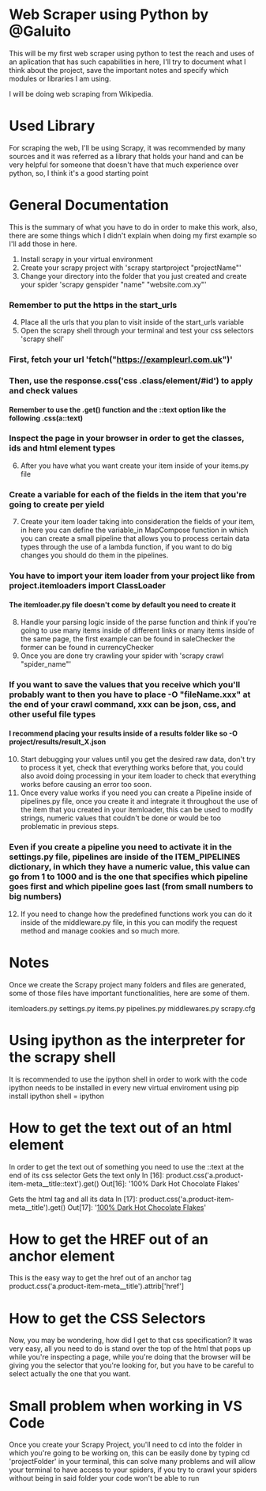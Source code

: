 # Web Scraper using Python by @Galuito
This will be my first web scraper using python to test the reach and uses of an aplication that has such capabilities in here, I'll try to document what I think about the project, save the important notes and specify which modules or libraries I am using.

I will be doing web scraping from Wikipedia.

# Used Library
For scraping the web, I'll be using Scrapy, it was recommended by many sources and it was referred as a library that holds your hand and can be very helpful for someone that doesn't have that much experience over python, so, I think it's a good starting point

# General Documentation
This is the summary of what you have to do in order to make this work, also, there are some things which I didn't explain when doing my first example so I'll add those in here.
1. Install scrapy in your virtual environment
2. Create your scrapy project with 'scrapy startproject "projectName"'
3. Change your directory into the folder that you just created and create your spider 'scrapy genspider "name" "website.com.xy"'
### Remember to put the https in the start_urls
4. Place all the urls that you plan to visit inside of the start_urls variable
5. Open the scrapy shell through your terminal and test your css selectors 'scrapy shell'
### First, fetch your url 'fetch("https://exampleurl.com.uk")'
### Then, use the response.css('css .class/element/#id') to apply and check values
#### Remember to use the .get() function and the ::text option like the following .css(a::text)
### Inspect the page in your browser in order to get the classes, ids and html element types
6. After you have what you want create your item inside of your items.py file
### Create a variable for each of the fields in the item that you're going to create per yield
7. Create your item loader taking into consideration the fields of your item, in here you can define the variable_in MapCompose function in which you can create a small pipeline that allows you to process certain data types through the use of a lambda function, if you want to do big changes you should do them in the pipelines.
### You have to import your item loader from your project like from project.itemloaders import ClassLoader
#### The itemloader.py file doesn't come by default you need to create it
8. Handle your parsing logic inside of the parse function and think if you're going to use many items inside of different links or many items inside of the same page, the first example can be found in saleChecker the former can be found in currencyChecker
9. Once you are done try crawling your spider with 'scrapy crawl "spider_name"'
### If you want to save the values that you receive which you'll probably want to then you have to place -O "fileName.xxx" at the end of your crawl command, xxx can be json, css, and other useful file types
#### I recommend placing your results inside of a results folder like so -O project/results/result_X.json
10. Start debugging your values until you get the desired raw data, don't try to process it yet, check that everything works before that, you could also avoid doing processing in your item loader to check that everything works before causing an error too soon.
11. Once every value works if you need you can create a Pipeline inside of pipelines.py file, once you create it and integrate it throughout the use of the item that you created in your itemloader, this can be used to modify strings, numeric values that couldn't be done or would be too problematic in previous steps.
### Even if you create a pipeline you need to activate it in the settings.py file, pipelines are inside of the ITEM_PIPELINES dictionary, in which they have a numeric value, this value can go from 1 to 1000 and is the one that specifies which pipeline goes first and which pipeline goes last (from small numbers to big numbers)
12. If you need to change how the predefined functions work you can do it inside of the middleware.py file, in this you can modify the request method and manage cookies and so much more.


# Notes
Once we create the Scrapy project many folders and files are generated, some of those files have important functionalities, here are some of them.

itemloaders.py
settings.py
items.py
pipelines.py
middlewares.py
scrapy.cfg

# Using ipython as the interpreter for the scrapy shell
It is recommended to use the ipython shell in order to work with the code
ipython needs to be installed in every new virtual enviroment using pip install ipython
shell = ipython

# How to get the text out of an html element
In order to get the text out of something you need to use the ::text at the end of its css selector
Gets the text only
In [16]: product.css('a.product-item-meta__title::text').get()
Out[16]: '100% Dark Hot Chocolate Flakes'

Gets the html tag and all its data
In [17]: product.css('a.product-item-meta__title').get()
Out[17]: '<a href="/products/100-dark-hot-chocolate-flakes" class="product-item-meta__title">100% Dark Hot Chocolate Flakes</a>' 

# How to get the HREF out of an anchor element
This is the easy way to get the href out of an anchor tag
product.css('a.product-item-meta__title').attrib['href']

# How to get the CSS Selectors
Now, you may be wondering, how did I get to that css specification? 
It was very easy, all you need to do is stand over the top of the html that pops up while you're inspecting a page, while you're doing that the browser will be giving you the selector that you're looking for, but you have to be careful to select actually the one that you want.

# Small problem when working in VS Code
Once you create your Scrapy Project, you'll need to cd into the folder in which you're going to be working on, this can be easily done by typing cd 'projectFolder' in your terminal, this can solve many problems and will allow your terminal to have access to your spiders, if you try to crawl your spiders without being in said folder your code won't be able to run
